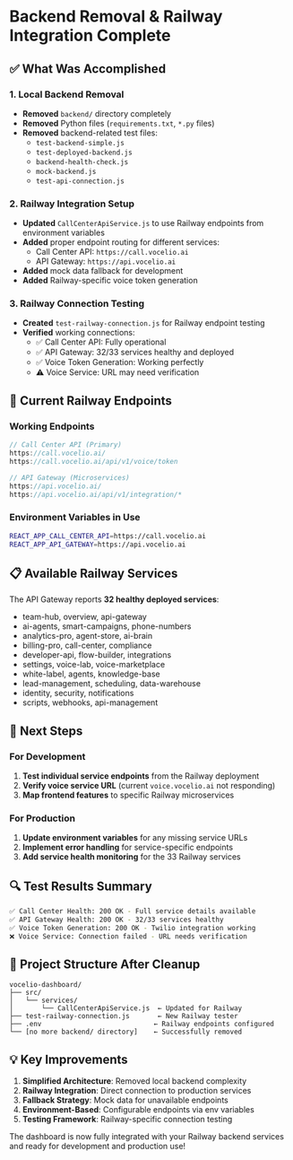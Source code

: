 # Backend Removal & Railway Integration Complete

## ✅ What Was Accomplished

### 1. Local Backend Removal
- **Removed** `backend/` directory completely
- **Removed** Python files (`requirements.txt`, `*.py` files)
- **Removed** backend-related test files:
  - `test-backend-simple.js`
  - `test-deployed-backend.js` 
  - `backend-health-check.js`
  - `mock-backend.js`
  - `test-api-connection.js`

### 2. Railway Integration Setup
- **Updated** `CallCenterApiService.js` to use Railway endpoints from environment variables
- **Added** proper endpoint routing for different services:
  - Call Center API: `https://call.vocelio.ai`
  - API Gateway: `https://api.vocelio.ai`
- **Added** mock data fallback for development
- **Added** Railway-specific voice token generation

### 3. Railway Connection Testing
- **Created** `test-railway-connection.js` for Railway endpoint testing
- **Verified** working connections:
  - ✅ Call Center API: Fully operational
  - ✅ API Gateway: 32/33 services healthy and deployed
  - ✅ Voice Token Generation: Working perfectly
  - ⚠️ Voice Service: URL may need verification

## 🔧 Current Railway Endpoints

### Working Endpoints
```javascript
// Call Center API (Primary)
https://call.vocelio.ai/
https://call.vocelio.ai/api/v1/voice/token

// API Gateway (Microservices)
https://api.vocelio.ai/
https://api.vocelio.ai/api/v1/integration/*
```

### Environment Variables in Use
```bash
REACT_APP_CALL_CENTER_API=https://call.vocelio.ai
REACT_APP_API_GATEWAY=https://api.vocelio.ai
```

## 📋 Available Railway Services
The API Gateway reports **32 healthy deployed services**:
- team-hub, overview, api-gateway
- ai-agents, smart-campaigns, phone-numbers
- analytics-pro, agent-store, ai-brain
- billing-pro, call-center, compliance
- developer-api, flow-builder, integrations
- settings, voice-lab, voice-marketplace
- white-label, agents, knowledge-base
- lead-management, scheduling, data-warehouse
- identity, security, notifications
- scripts, webhooks, api-management

## 🚀 Next Steps

### For Development
1. **Test individual service endpoints** from the Railway deployment
2. **Verify voice service URL** (current `voice.vocelio.ai` not responding)
3. **Map frontend features** to specific Railway microservices

### For Production
1. **Update environment variables** for any missing service URLs
2. **Implement error handling** for service-specific endpoints
3. **Add service health monitoring** for the 33 Railway services

## 🔍 Test Results Summary

```bash
✅ Call Center Health: 200 OK - Full service details available
✅ API Gateway Health: 200 OK - 32/33 services healthy
✅ Voice Token Generation: 200 OK - Twilio integration working
❌ Voice Service: Connection failed - URL needs verification
```

## 📁 Project Structure After Cleanup

```
vocelio-dashboard/
├── src/
│   └── services/
│       └── CallCenterApiService.js  ← Updated for Railway
├── test-railway-connection.js       ← New Railway tester
├── .env                            ← Railway endpoints configured
└── [no more backend/ directory]    ← Successfully removed
```

## 💡 Key Improvements

1. **Simplified Architecture**: Removed local backend complexity
2. **Railway Integration**: Direct connection to production services
3. **Fallback Strategy**: Mock data for unavailable endpoints
4. **Environment-Based**: Configurable endpoints via env variables
5. **Testing Framework**: Railway-specific connection testing

The dashboard is now fully integrated with your Railway backend services and ready for development and production use!
